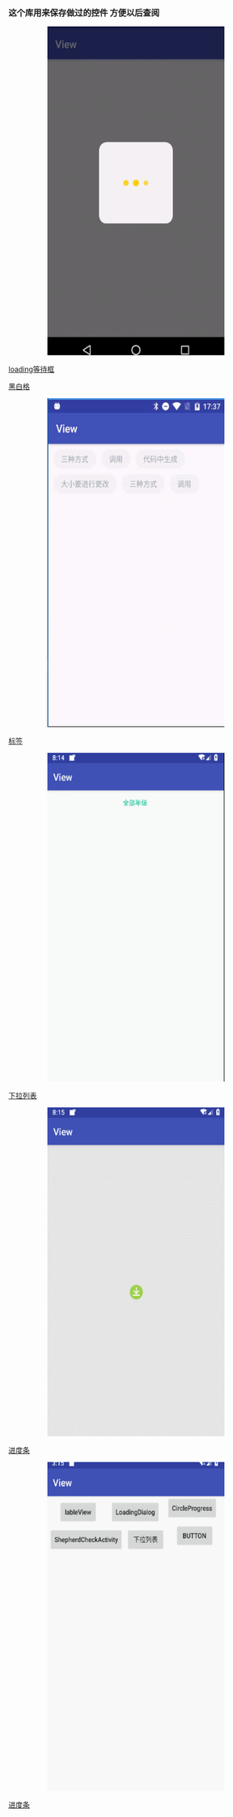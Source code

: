 ### 这个库用来保存做过的控件 方便以后查阅
 
<div align=center><img width="350" height="650" src="https://github.com/wenshuo001/CollectedView/blob/master/gif/balckblock.gif"/></div>

[loading等待框](https://github.com/wenshuo001/CollectedView/blob/master/app/src/main/java/com/example/collectedview/JavaView/LoadingView.java "")

[黑白格](https://github.com/wenshuo001/CollectedView/blob/master/app/src/main/java/com/example/collectedview/JavaView/GridRotateView.java "黑白格")


 
<div align=center><img width="350" height="650" src="https://github.com/wenshuo001/CollectedView/blob/master/gif/lableview.jpg"/></div>

[标签](https://github.com/wenshuo001/CollectedView/blob/master/app/src/main/java/com/example/collectedview/JavaView/LableView.java)

<div align=center><img width="350" height="650" src="https://github.com/wenshuo001/CollectedView/blob/master/gif/spinner.gif"/></div>

[下拉列表](https://github.com/wenshuo001/CollectedView/blob/master/app/src/main/java/com/example/collectedview/UI/SpinnerActivity.java)

<div align=center><img width="350" height="650" src="https://github.com/wenshuo001/CollectedView/blob/master/gif/progress.gif"/></div>

[进度条](https://github.com/wenshuo001/CollectedView/blob/master/app/src/main/java/com/example/collectedview/UI/CirlleProgressActivity.java)

<div align=center><img width="350" height="650" src="https://github.com/wenshuo001/CollectedView/blob/master/gif/dialogFragment.gif"/></div>

[进度条](https://github.com/wenshuo001/CollectedView/blob/master/app/src/main/java/com/example/collectedview/Dialog/ShowDialogFragment.java)
